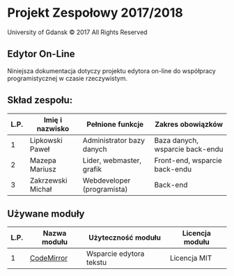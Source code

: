 # Projekt Zespołowy 2017/2018 #

 University of Gdansk © 2017 All Rights Reserved

## Edytor On-Line ##

Niniejsza dokumentacja dotyczy projektu edytora on-line do współpracy
programistycznej w czasie rzeczywistym.

## Skład zespołu: ##

| L.P. | Imię i nazwisko   | Pełnione funkcje           | Zakres obowiązków               |
|------|-------------------|----------------------------|---------------------------------|
| 1    | Lipkowski Paweł   | Administrator bazy danych  | Baza danych, wsparcie back-endu |
| 2    | Mazepa Mariusz    | Lider, webmaster, grafik   | Front-end, wsparcie back-endu   |
| 3    | Zakrzewski Michał | Webdeveloper (programista) | Back-end                        |

## Używane moduły ##

| L.P. | Nazwa modułu                                                  | Użyteczność modułu      | Licencja modułu |
|------|---------------------------------------------------------------|-------------------------|-----------------|
| 1    | [CodeMirror](https://codemirror.net/ "CodeMirror's Homepage") | Wsparcie edytora tekstu | Licencja MIT    |
